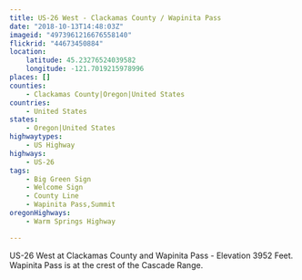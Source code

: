 ```yaml
---
title: US-26 West - Clackamas County / Wapinita Pass
date: "2018-10-13T14:48:03Z"
imageid: "4973961216676558140"
flickrid: "44673450884"
location:
    latitude: 45.23276524039582
    longitude: -121.7019215978996
places: []
counties:
    - Clackamas County|Oregon|United States
countries:
    - United States
states:
    - Oregon|United States
highwaytypes:
    - US Highway
highways:
    - US-26
tags:
    - Big Green Sign
    - Welcome Sign
    - County Line
    - Wapinita Pass,Summit
oregonHighways:
    - Warm Springs Highway

---
```

US-26 West at Clackamas County and Wapinita Pass - Elevation 3952 Feet.  Wapinita Pass is at the crest of the Cascade Range.